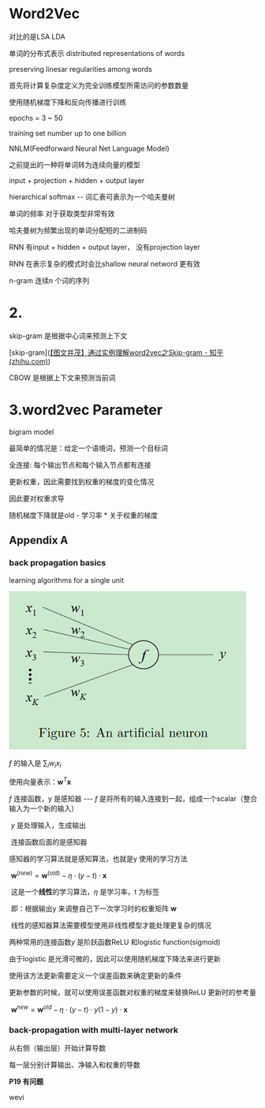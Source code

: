 # Word2Vec

对比的是LSA LDA

单词的分布式表示 distributed representations of words

preserving linesar regularities among words



首先将计算复杂度定义为完全训练模型所需访问的参数数量



使用随机梯度下降和反向传播进行训练

epochs = 3 ~ 50 

training set number up to one billion





NNLM(Feedforward Neural Net Language Model)

之前提出的一种将单词转为连续向量的模型

input + projection + hidden + output layer





hierarchical softmax  -- 词汇表可表示为一个哈夫曼树

单词的频率 对于获取类型非常有效

哈夫曼树为频繁出现的单词分配短的二进制码



RNN 有input + hidden + output layer， 没有projection layer

RNN 在表示复杂的模式时会比shallow neural netword 更有效





n-gram 连续n 个词的序列





# 2.

skip-gram 是根据中心词来预测上下文

[skip-gram]([【图文并茂】通过实例理解word2vec之Skip-gram - 知乎 (zhihu.com)](https://zhuanlan.zhihu.com/p/215797088))



CBOW 是根据上下文来预测当前词





# 3.word2vec Parameter

bigram model

最简单的情况是：给定一个语境词，预测一个目标词



全连接: 每个输出节点和每个输入节点都有连接



更新权重，因此需要找到权重的梯度的变化情况

因此要对权重求导

随机梯度下降就是old - 学习率 * 关于权重的梯度



## Appendix A

### back propagation basics

learning algorithms for a single unit

<img src="image/Embedding/image-20240422110959607.png" alt="image-20240422110959607" style="zoom:80%;" />

$f$ 的输入是 $\sum_{i} w_ix_i$

使用向量表示：$\boldsymbol{w}^T\boldsymbol{x}$

$f$ 连接函数，y 是感知器 ---  $f$ 是将所有的输入连接到一起，组成一个scalar（整合输入为一个新的输入）

​							$y$ 是处理输入，生成输出

​	连接函数后面的是感知器

感知器的学习算法就是感知算法，也就是y 使用的学习方法

​		$\boldsymbol{w}^(new) = \boldsymbol{w}^(old) - \eta \cdot (y - t) \cdot \boldsymbol{x}$

​	这是一个**线性**的学习算法，$\eta$ 是学习率，t 为标签 

​	即：根据输出y 来调整自己下一次学习时的权重矩阵 $\boldsymbol {w}$

​	线性的感知器算法需要模型使用非线性模型才能处理更复杂的情况



两种常用的连接函数$y$ 是阶跃函数ReLU 和logistic function(sigmoid)



由于logistic 是光滑可微的，因此可以使用随机梯度下降法来进行更新

使用该方法更新需要定义一个误差函数来确定更新的条件

更新参数的时候，就可以使用误差函数对权重的梯度来替换ReLU 更新时的参考量

​	$\boldsymbol{w}^{new}=\boldsymbol{w}^{old}-\eta \cdot (y - t) \cdot y(1 - y) \cdot \boldsymbol{x}$



###  back-propagation with multi-layer network

从右侧（输出层）开始计算导数



每一层分别计算输出、净输入和权重的导数



**P19 有问题**



wevi











